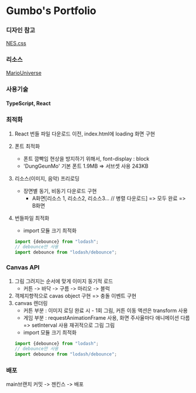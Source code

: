 # Gumbo's Portfolio

### 디자인 참고

[NES.css](https://nostalgic-css.github.io/NES.css/)

### 리소스

[MarioUniverse](https://www.mariouniverse.com/)

### 사용기술

#### TypeScript, React

### 최적화

1. React 번들 파일 다운로드 이전, index.html에 loading 화면 구현
2. 폰트 최적화
    - 폰트 깜빡임 현상을 방지하기 위해서, font-display : block
    - 'DungGeunMo' 기본 폰트 1.9MB => 서브셋 사용 243KB
3. 리소스(이미지, 음악) 프리로딩
    - 장면별 동기, 비동기 다운로드 구현
        - A화면[리소스 1, 리소스2, 리소스3... // 병렬 다운로드] => 모두 완료 => B화면

4. 번들파일 최적화
    - import 모듈 크기 최적화
   ``` javascript
   import {debounce} from "lodash";
   // debounce만 사용
   import debounce from "lodash/debounce";
   ```

### Canvas API

1. 그림 그려지는 순서에 맞게 이미지 동기적 로드
    - 커튼 -> 바닥 -> 구름 -> 마리오 -> 블럭
2. 객체지향적으로 cavas object 구현 => 충돌 이벤트 구현
3. canvas 렌더링
    - 커튼 부분 : 이미지 로딩 완료 시 - 1회 그림, 커튼 이동 액션은 transform 사용
    - 게임 부분 : requestAnimationFrame 사용, 화면 주사율마다 애니메이션 다름 => setInterval 사용 재귀적으로 그림 그림
    - import 모듈 크기 최적화
   ``` javascript
   import {debounce} from "lodash";
   // debounce만 사용
   import debounce from "lodash/debounce";
   ```

### 배포

main브랜치 커밋 -> 젠킨스 -> 배포
